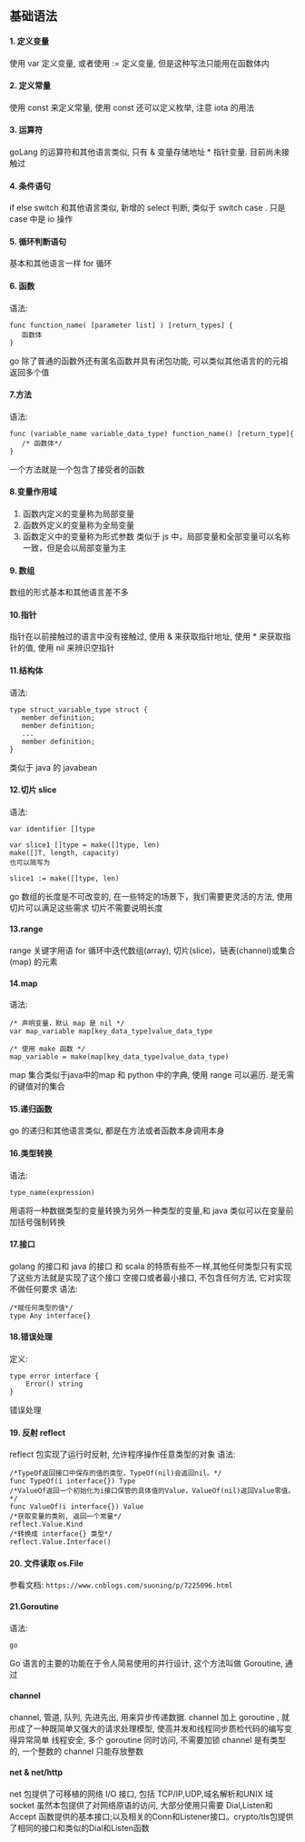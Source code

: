 ## 基础语法
#### 1. 定义变量
使用 var 定义变量, 或者使用 := 定义变量, 但是这种写法只能用在函数体内
#### 2. 定义常量
使用 const 来定义常量, 使用 const 还可以定义枚举, 注意 iota 的用法
#### 3. 运算符
goLang 的运算符和其他语言类似, 只有 & 变量存储地址 * 指针变量. 目前尚未接触过
#### 4. 条件语句
if else switch 和其他语言类似, 新增的 select 判断, 类似于 switch case . 只是 case 中是 io 操作
#### 5. 循环判断语句
基本和其他语言一样 for 循环
#### 6. 函数
语法: 
```$xslt
func function_name( [parameter list] ) [return_types] {
   函数体
}
```
go 除了普通的函数外还有匿名函数并具有闭包功能, 可以类似其他语言的的元祖返回多个值
#### 7.方法
语法: 
```$xslt
func (variable_name variable_data_type) function_name() [return_type]{
   /* 函数体*/
}
```
一个方法就是一个包含了接受者的函数

#### 8.变量作用域
1. 函数内定义的变量称为局部变量
2. 函数外定义的变量称为全局变量
3. 函数定义中的变量称为形式参数
类似于 js 中，局部变量和全部变量可以名称一致，但是会以局部变量为主

#### 9. 数组
数组的形式基本和其他语言差不多
#### 10.指针
指针在以前接触过的语言中没有接触过, 使用 & 来获取指针地址, 使用 * 来获取指针的值, 使用 nil 来辨识空指针
#### 11.结构体
语法: 
```$xslt
type struct_variable_type struct {
   member definition;
   member definition;
   ...
   member definition;
}
```
类似于 java 的 javabean
#### 12.切片 slice
语法: 
```$xslt
var identifier []type

var slice1 []type = make([]type, len)
make([]T, length, capacity)
也可以简写为

slice1 := make([]type, len)
```
go 数组的长度是不可改变的, 在一些特定的场景下，我们需要更灵活的方法, 使用切片可以满足这些需求
切片不需要说明长度

#### 13.range
range 关键字用语 for 循环中迭代数组(array), 切片(slice)，链表(channel)或集合(map) 的元素
#### 14.map
语法: 
```$xslt
/* 声明变量，默认 map 是 nil */
var map_variable map[key_data_type]value_data_type

/* 使用 make 函数 */
map_variable = make(map[key_data_type]value_data_type)
```
map 集合类似于java中的map 和 python 中的字典, 使用 range 可以遍历. 是无需的键值对的集合
#### 15.递归函数
go 的递归和其他语言类似, 都是在方法或者函数本身调用本身
#### 16.类型转换
语法: 
```$xslt
type_name(expression)
```
用语将一种数据类型的变量转换为另外一种类型的变量,和 java 类似可以在变量前加括号强制转换
#### 17.接口
golang 的接口和 java 的接口 和 scala 的特质有些不一样,其他任何类型只有实现了这些方法就是实现了这个接口
空接口或者最小接口, 不包含任何方法, 它对实现不做任何要求
语法: 
```cgo
/*赋任何类型的值*/
type Any interface{} 
```
#### 18.错误处理
定义: 
```$xslt
type error interface {
    Error() string
}
```
错误处理
#### 19. 反射 reflect
reflect 包实现了运行时反射, 允许程序操作任意类型的对象
语法: 
```cgo
/*TypeOf返回接口中保存的值的类型，TypeOf(nil)会返回nil。*/
func TypeOf(i interface{}) Type
/*ValueOf返回一个初始化为i接口保管的具体值的Value，ValueOf(nil)返回Value零值。*/
func ValueOf(i interface{}) Value
/*获取变量的类别, 返回一个常量*/
reflect.Value.Kind
/*转换成 interface{} 类型*/
reflect.Value.Interface()

```
#### 20. 文件读取 os.File

参看文档: `https://www.cnblogs.com/suoning/p/7225096.html`

#### 21.Goroutine
语法: 
```cgo
go 
```
Go 语言的主要的功能在于令人简易使用的并行设计, 这个方法叫做 Goroutine, 通过 
#### channel
channel, 管道, 队列, 先进先出, 用来异步传递数据. channel 加上 goroutine , 就形成了一种既简单又强大的请求处理模型, 使高并发和线程同步质检代码的编写变得异常简单
线程安全, 多个 goroutine 同时访问, 不需要加锁
channel 是有类型的, 一个整数的 channel 只能存放整数
#### net & net/http
net 包提供了可移植的网络 I/O 接口, 包括 TCP/IP,UDP,域名解析和UNIX 域 socket
虽然本包提供了对网络原语的访问, 大部分使用只需要 Dial,Listen和Accept 函数提供的基本接口;以及相关的Conn和Listener接口。crypto/tls包提供了相同的接口和类似的Dial和Listen函数

